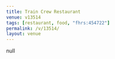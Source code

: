 ```yaml
---
title: Train Crew Restaurant
venue: v13514
tags: [restaurant, food, "fhrs:454722"]
permalink: /v/13514/
layout: venue
---
```

null